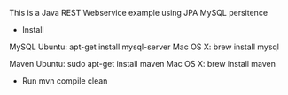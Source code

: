 This is a Java REST Webservice example using JPA MySQL persitence

* Install

MySQL
Ubuntu: apt-get install mysql-server
Mac OS X: brew install mysql

Maven
Ubuntu: sudo apt-get install maven
Mac OS X: brew install maven 

* Run 
mvn compile clean

